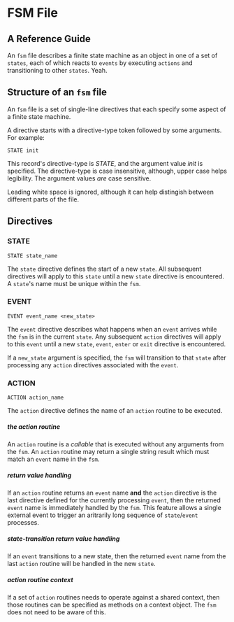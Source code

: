 # FSM File
## A Reference Guide

An `fsm` file describes a finite state machine
as an object in one of a set of `states`,
each of which reacts to `events` by
executing `actions` and transitioning to other `states`.
Yeah.

## Structure of an `fsm` file

An `fsm` file is a set of single-line directives that each specify some aspect of a
finite state machine.

A directive starts with a directive-type token followed by some arguments. For example:

```
STATE init
```

This record's directive-type is *STATE*, and the argument value *init* is specified.
The directive-type is case insensitive, although, upper case helps legibility.
The argument values *are* case sensitive.

Leading white space is ignored, although it can help distingish between
different parts of the file.

## Directives

### STATE

```
STATE state_name
```

The `state` directive defines the start of a new `state`. All subsequent
directives will apply to this `state` until a new `state` directive is encountered.
A `state`'s name must be unique within the `fsm`.

### EVENT

```
EVENT event_name <new_state>
```

The `event` directive describes what happens when an `event` arrives
while the `fsm` is in the current `state`.
Any subsequent `action` directives will apply to this `event` until a new `state`,
`event`, `enter` or `exit` directive is encountered.

If a `new_state` argument is specified,
the `fsm` will transition to that `state` after processing any
`action` directives associated with the `event`.

### ACTION

```
ACTION action_name
```

The `action` directive defines the name of an `action` routine to be executed.

##### the action routine

An `action` routine is a *callable* that is executed without any arguments from the
`fsm`. An `action` routine may return a single string result which must match
an `event` name in the `fsm`.

##### return value handling

If an `action` routine returns an `event` name **and** the `action` directive
is the last directive defined for the currently processing `event`, then the
returned `event` name is immediately handled by the `fsm`.
This feature allows a single external event to trigger an aritrarily long
sequence of `state`/`event` processes.

##### state-transition return value handling

If an `event` transitions to a new state, then the returned `event` name
from the last `action` routine will be handled in the new `state`.

##### action routine context

If a set of `action` routines needs to operate against a shared context,
then those routines can be specified as methods on a context object.
The `fsm` does not need to be aware of this.
